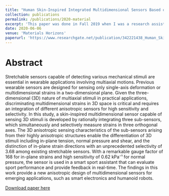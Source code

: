 ```yaml
---
title: "Human Skin-Inspired Integrated Multidimensional Sensors Based on Highly Anisotropic Structures"
collection: publications
permalink: /publications/2020-material
excerpt: 'This paper was done in Fall 2019 when I was a research assistant. I was in charge of the software application testing.'
date: 2020-06-06
venue: 'Materials Horizons'
paperurl: 'https://www.researchgate.net/publication/342221438_Human_Skin-Inspired_Integrated_Multidimensional_Sensors_Based_on_Highly_Anisotropic_Structures'
---
```


Abstract
======
Stretchable sensors capable of detecting various mechanical stimuli are essential in wearable applications involving multiaxial motions. Previous wearable sensors are designed for sensing only single-axis deformation or multidimensional strains in a two-dimensional plane. Given the three-dimensional (3D) nature of multiaxial stimuli in practical applications, discriminating multidimensional strains in 3D space is critical and requires an integration of different anisotropic sensors for high sensitivity and selectivity. In this study, a skin-inspired multidimensional sensor capable of sensing 3D stimuli is developed by rationally integrating three sub-sensors, which simultaneously and selectively measure strains in three orthogonal axes. The 3D anisotropic sensing characteristics of the sub-sensors arising from their highly anisotropic structures enable the differentiation of 3D stimuli including in-plane tension, normal pressure and shear, and the distinction of in-plane strain directions with an unprecedented selectivity of 3.68 among existing stretchable sensors. With a remarkable gauge factor of 168 for in-plane strains and high sensitivity of 0.62 kPa⁻¹ for normal pressure, the sensor is used in a smart sport assistant that can evaluate sport performance and provide feedback in real-time. The findings in this work provide a new anisotropic design of multidimensional sensors for emerging applications, such as smart electronics and humanoid robots.

[Download paper here](https://www.researchgate.net/publication/342221438_Human_Skin-Inspired_Integrated_Multidimensional_Sensors_Based_on_Highly_Anisotropic_Structures)

